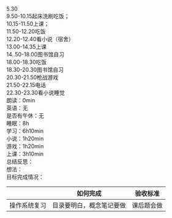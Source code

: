 5.30<br />9.50-10.15起床洗刷吃饭；<br />10.15-11.50上课；<br />11.50-12.20吃饭<br />12.20-12.40看小说（宿舍）<br /> 13.00-14.35上课<br />14..50-18.00图书馆自习<br />18.00-18.30吃饭<br />18.30-20.30图书馆自习<br />20.30-21.50枪战游戏<br />21.50-22.15电话<br />22.30-23.30看小说睡觉<br />朗读：0min<br />英语：无<br />是否有午休：无<br />睡眠：8h<br />学习：6h10min<br />小说：1h20min<br />游戏：1h20min<br />上课：3h10min<br />总结反思：<br />想法：<br />目标完成情况：

| <br /> | 如何完成 | 验收标准 |
| --- | --- | --- |
| 操作系统复习 | 目录要明白，概念笔记要做 | 课后题会做 |


